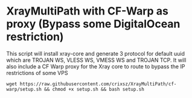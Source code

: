 # XrayMultiPath with CF-Warp as proxy (Bypass some DigitalOcean restriction)
This script will install xray-core and generate 3 protocol for default uuid which are TROJAN WS, VLESS WS, VMESS WS and TROJAN TCP. It will also include a CF Warp proxy for 
the Xray core to route to bypass the IP restrictions of some VPS 

```
wget https://raw.githubusercontent.com/crixsz/XrayMultiPath/cf-warp/setup.sh && chmod +x setup.sh && bash setup.sh
